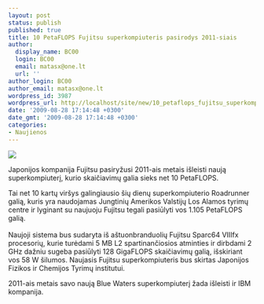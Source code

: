 ```yaml
---
layout: post
status: publish
published: true
title: 10 PetaFLOPS Fujitsu superkompiuteris pasirodys 2011-siais
author:
  display_name: BC00
  login: BC00
  email: matasx@one.lt
  url: ''
author_login: BC00
author_email: matasx@one.lt
wordpress_id: 3987
wordpress_url: http://localhost/site/new/10_petaflops_fujitsu_superkompiuteris_pasirodys_2011siais/
date: '2009-08-28 17:14:48 +0300'
date_gmt: '2009-08-28 17:14:48 +0300'
categories:
- Naujienos
---
```

<div class="imgright"><img src="http://tbn1.google.com/images?q=tbn:8k09ySctfSGUiM:http://www.perfectplasma.com.au/images/logo_fijitsu.gif"  /></div>
<p>Japonijos kompanija Fujitsu pasiryžusi 2011-ais metais išleisti naują superkompiuterį, kurio skaičiavimų galia sieks net 10 PetaFLOPS.</p>
<p>Tai net 10 kartų viršys galingiausio šių dienų superkompiuterio Roadrunner galią, kuris yra naudojamas Jungtinių Amerikos Valstijų Los Alamos tyrimų centre ir lyginant su naujuoju Fujitsu tegali pasiūlyti vos 1.105 PetaFLOPS galią.<br />
<br />Naujoji sistema bus sudaryta iš aštuonbranduolių Fujitsu Sparc64 VIIIfx procesorių, kurie turėdami 5 MB L2 spartinančiosios atminties ir dirbdami 2 GHz dažniu sugeba pasiūlyti 128 GigaFLOPS skaičiavimų galią, išskiriant vos 58 W šilumos. Naujasis Fujitsu superkompiuteris bus skirtas Japonijos Fizikos ir Chemijos Tyrimų institutui.</p>
<p>2011-ais metais savo naują Blue Waters superkompiuterį žada išleisti ir IBM kompanija.<br /></p>
